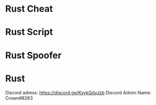 # Rust Cheat
# Rust Script 
# Rust Spoofer
# Rust 



Discord adress: https://discord.gg/KyykQdyJzb
Discord Admin Name: Crown#8263
